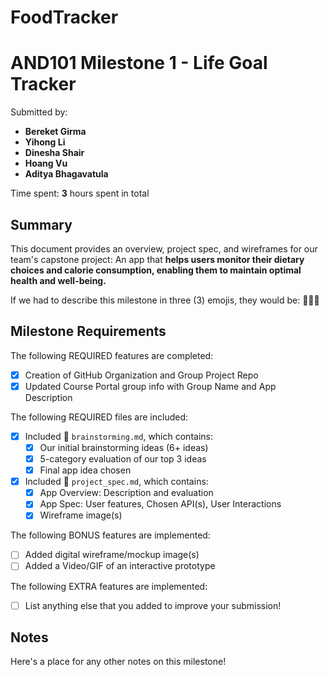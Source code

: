 # FoodTracker

<!-- (This is a comment) INSTRUCTIONS: Go through this page and fill out any **bolded** entries with their correct values.-->

# AND101 Milestone 1 - **Life Goal Tracker**

Submitted by:
- **Bereket Girma**
- **Yihong Li**
- **Dinesha Shair**
- **Hoang Vu**
- **Aditya Bhagavatula**

Time spent: **3** hours spent in total

## Summary

This document provides an overview, project spec, and wireframes for our team's capstone project: An app that **helps users monitor their dietary choices and calorie consumption, enabling them to maintain optimal health and well-being.**

If we had to describe this milestone in three (3) emojis, they would be: **💭💪💡**

## Milestone Requirements

<!-- Please be sure to change the [ ] to [x] for any features you completed.  If a feature is not checked [x], you might miss the points for that item! -->

The following REQUIRED features are completed:

- [x] Creation of GitHub Organization and Group Project Repo
- [x] Updated Course Portal group info with Group Name and App Description

The following REQUIRED files are included:

- [x] Included 📄 `brainstorming.md`, which contains:
  - [x] Our initial brainstorming ideas (6+ ideas)
  - [x] 5-category evaluation of our top 3 ideas
  - [x] Final app idea chosen
- [x] Included 📄 `project_spec.md`, which contains:
  - [x] App Overview: Description and evaluation
  - [x] App Spec: User features, Chosen API(s), User Interactions
  - [x] Wireframe image(s)

The following BONUS features are implemented:

- [ ] Added digital wireframe/mockup image(s)
- [ ] Added a Video/GIF of an interactive prototype

The following EXTRA features are implemented:

- [ ] List anything else that you added to improve your submission!

## Notes

Here's a place for any other notes on this milestone!
